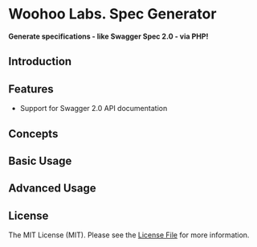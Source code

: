 # Woohoo Labs. Spec Generator

**Generate specifications - like Swagger Spec 2.0 - via PHP!**

## Introduction
 
## Features

- Support for Swagger 2.0 API documentation

## Concepts

## Basic Usage

## Advanced Usage

## License

The MIT License (MIT). Please see the [License File](https://github.com/woohoolabs/spec-generator/blob/master/LICENSE.md)
for more information.
